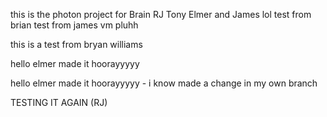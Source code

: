 this is the photon project for Brain RJ Tony Elmer and James
lol test from brian test from james vm pluhh


this is a test from bryan williams

hello elmer made it hoorayyyyy

hello elmer made it hoorayyyyy - i know made a change in my own branch

TESTING IT AGAIN (RJ)